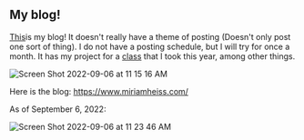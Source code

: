 ## My blog!

[This](https://www.miriamheiss.com/)is my blog! It doesn't really have a theme of posting (Doesn't only post one sort of thing). I do not have a posting schedule, but I will try for once a month. It has my project for a [class](https://bootcamp.davidkane.info/) that I took this year, among other things. 

![Screen Shot 2022-09-06 at 11 15 16 AM](https://user-images.githubusercontent.com/110204835/188672320-9bb0a49d-4e1f-4141-bcc6-d70936342ffe.png)

Here is the blog: <https://www.miriamheiss.com/>

As of September 6, 2022:

![Screen Shot 2022-09-06 at 11 23 46 AM](https://user-images.githubusercontent.com/110204835/188674189-2fd39cf1-b118-4cb4-907d-aa5c85191a99.png)
